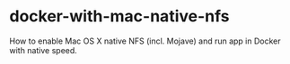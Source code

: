 # docker-with-mac-native-nfs
How to enable Mac OS X native NFS (incl. Mojave) and run app in Docker with native speed.

